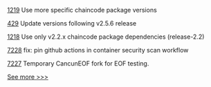 
[1219](https://github.com/hyperledger/fabric-samples/pull/1219) Use more specific chaincode package versions

[429](https://github.com/hyperledger/fabric-chaincode-node/pull/429) Update versions following v2.5.6 release

[1218](https://github.com/hyperledger/fabric-samples/pull/1218) Use only v2.2.x chaincode package dependencies (release-2.2)

[7228](https://github.com/hyperledger/besu/pull/7228) fix: pin github actions in container security scan workflow

[7227](https://github.com/hyperledger/besu/pull/7227) Temporary CancunEOF fork for EOF testing.


[See more >>>](https://start-here.hyperledger.org/pull-requests)
